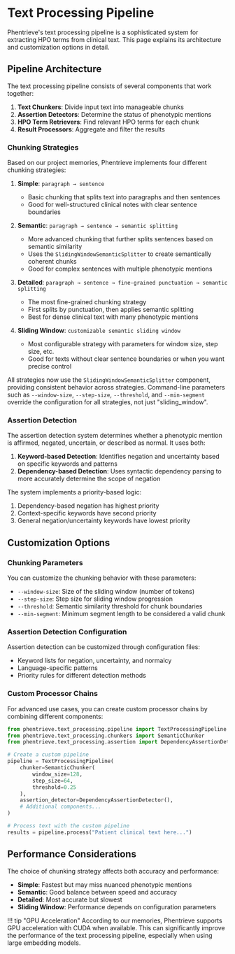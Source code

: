 # Text Processing Pipeline

Phentrieve's text processing pipeline is a sophisticated system for extracting HPO terms from clinical text. This page explains its architecture and customization options in detail.

## Pipeline Architecture

The text processing pipeline consists of several components that work together:

1. **Text Chunkers**: Divide input text into manageable chunks
2. **Assertion Detectors**: Determine the status of phenotypic mentions
3. **HPO Term Retrievers**: Find relevant HPO terms for each chunk
4. **Result Processors**: Aggregate and filter the results

### Chunking Strategies

Based on our project memories, Phentrieve implements four different chunking strategies:

1. **Simple**: `paragraph → sentence`
   - Basic chunking that splits text into paragraphs and then sentences
   - Good for well-structured clinical notes with clear sentence boundaries

2. **Semantic**: `paragraph → sentence → semantic splitting`
   - More advanced chunking that further splits sentences based on semantic similarity
   - Uses the `SlidingWindowSemanticSplitter` to create semantically coherent chunks
   - Good for complex sentences with multiple phenotypic mentions

3. **Detailed**: `paragraph → sentence → fine-grained punctuation → semantic splitting`
   - The most fine-grained chunking strategy
   - First splits by punctuation, then applies semantic splitting
   - Best for dense clinical text with many phenotypic mentions

4. **Sliding Window**: `customizable semantic sliding window`
   - Most configurable strategy with parameters for window size, step size, etc.
   - Good for texts without clear sentence boundaries or when you want precise control

All strategies now use the `SlidingWindowSemanticSplitter` component, providing consistent behavior across strategies. Command-line parameters such as `--window-size`, `--step-size`, `--threshold`, and `--min-segment` override the configuration for all strategies, not just "sliding_window".

### Assertion Detection

The assertion detection system determines whether a phenotypic mention is affirmed, negated, uncertain, or described as normal. It uses both:

1. **Keyword-based Detection**: Identifies negation and uncertainty based on specific keywords and patterns
2. **Dependency-based Detection**: Uses syntactic dependency parsing to more accurately determine the scope of negation

The system implements a priority-based logic:
1. Dependency-based negation has highest priority
2. Context-specific keywords have second priority
3. General negation/uncertainty keywords have lowest priority

## Customization Options

### Chunking Parameters

You can customize the chunking behavior with these parameters:

- `--window-size`: Size of the sliding window (number of tokens)
- `--step-size`: Step size for sliding window progression
- `--threshold`: Semantic similarity threshold for chunk boundaries
- `--min-segment`: Minimum segment length to be considered a valid chunk

### Assertion Detection Configuration

Assertion detection can be customized through configuration files:

- Keyword lists for negation, uncertainty, and normalcy
- Language-specific patterns
- Priority rules for different detection methods

### Custom Processor Chains

For advanced use cases, you can create custom processor chains by combining different components:

```python
from phentrieve.text_processing.pipeline import TextProcessingPipeline
from phentrieve.text_processing.chunkers import SemanticChunker
from phentrieve.text_processing.assertion import DependencyAssertionDetector

# Create a custom pipeline
pipeline = TextProcessingPipeline(
    chunker=SemanticChunker(
        window_size=128,
        step_size=64,
        threshold=0.25
    ),
    assertion_detector=DependencyAssertionDetector(),
    # Additional components...
)

# Process text with the custom pipeline
results = pipeline.process("Patient clinical text here...")
```

## Performance Considerations

The choice of chunking strategy affects both accuracy and performance:

- **Simple**: Fastest but may miss nuanced phenotypic mentions
- **Semantic**: Good balance between speed and accuracy
- **Detailed**: Most accurate but slowest
- **Sliding Window**: Performance depends on configuration parameters

!!! tip "GPU Acceleration"
    According to our memories, Phentrieve supports GPU acceleration with CUDA when available. This can significantly improve the performance of the text processing pipeline, especially when using large embedding models.
